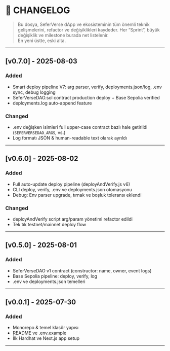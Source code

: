 # 📜 CHANGELOG

> Bu dosya, SeferVerse dApp ve ekosisteminin tüm önemli teknik gelişmelerini, refactor ve değişiklikleri kaydeder.
> Her “Sprint”, büyük değişiklik ve milestone burada net listelenir.  
> En yeni üstte, eski alta.

---

## [v0.7.0] - 2025-08-03
### Added
- Smart deploy pipeline V7: arg parser, verify, deployments.json/log, .env sync, debug logging
- SeferVerseDAO.sol contract production deploy + Base Sepolia verified
- deployments.log auto-append feature

### Changed
- .env değişken isimleri full upper-case contract bazlı hale getirildi (`SEFERVERSEDAO_ARGS`, vs.)
- Log formatı JSON & human-readable text olarak ayrıldı

---

## [v0.6.0] - 2025-08-02
### Added
- Full auto-update deploy pipeline (deployAndVerify.js v6)
- CLI deploy, verify, .env ve deployments.json otomasyonu
- Debug: Env parser upgrade, tırnak ve boşluk toleransı eklendi

### Changed
- deployAndVerify script arg/param yönetimi refactor edildi
- Tek tık testnet/mainnet deploy flow

---

## [v0.5.0] - 2025-08-01
### Added
- SeferVerseDAO v1 contract (constructor: name, owner, event logs)
- Base Sepolia pipeline: deploy, verify, log
- .env ve deployments.json temelleri

---

## [v0.0.1] - 2025-07-30
### Added
- Monorepo & temel klasör yapısı
- README ve .env.example
- İlk Hardhat ve Next.js app setup

---
